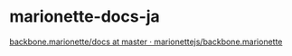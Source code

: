 marionette-docs-ja
==================

[backbone.marionette/docs at master · marionettejs/backbone.marionette](https://github.com/marionettejs/backbone.marionette/tree/master/docs)
